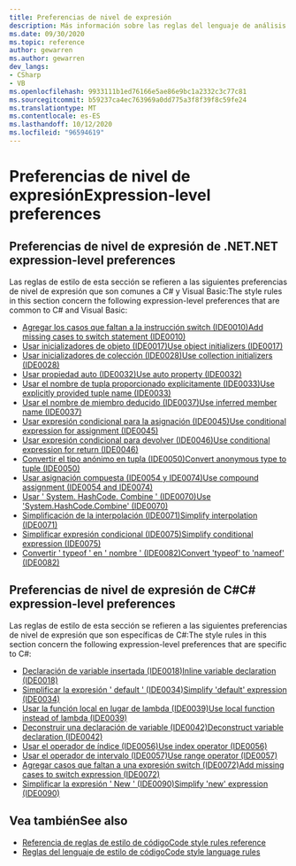 ```yaml
---
title: Preferencias de nivel de expresión
description: Más información sobre las reglas del lenguaje de análisis de código para las preferencias de nivel de expresión
ms.date: 09/30/2020
ms.topic: reference
author: gewarren
ms.author: gewarren
dev_langs:
- CSharp
- VB
ms.openlocfilehash: 9933111b1ed76166e5ae86e9bc1a2332c3c77c81
ms.sourcegitcommit: b59237ca4ec763969a0dd775a3f8f39f8c59fe24
ms.translationtype: MT
ms.contentlocale: es-ES
ms.lasthandoff: 10/12/2020
ms.locfileid: "96594619"
---
```

# <a name="expression-level-preferences"></a><span data-ttu-id="e08fb-103">Preferencias de nivel de expresión</span><span class="sxs-lookup"><span data-stu-id="e08fb-103">Expression-level preferences</span></span>

## <a name="net-expression-level-preferences"></a><span data-ttu-id="e08fb-104">Preferencias de nivel de expresión de .NET</span><span class="sxs-lookup"><span data-stu-id="e08fb-104">.NET expression-level preferences</span></span>

<span data-ttu-id="e08fb-105">Las reglas de estilo de esta sección se refieren a las siguientes preferencias de nivel de expresión que son comunes a C# y Visual Basic:</span><span class="sxs-lookup"><span data-stu-id="e08fb-105">The style rules in this section concern the following expression-level preferences that are common to C# and Visual Basic:</span></span>

- [<span data-ttu-id="e08fb-106">Agregar los casos que faltan a la instrucción switch (IDE0010)</span><span class="sxs-lookup"><span data-stu-id="e08fb-106">Add missing cases to switch statement (IDE0010)</span></span>](ide0010.md)
- [<span data-ttu-id="e08fb-107">Usar inicializadores de objeto (IDE0017)</span><span class="sxs-lookup"><span data-stu-id="e08fb-107">Use object initializers (IDE0017)</span></span>](ide0017.md)
- [<span data-ttu-id="e08fb-108">Usar inicializadores de colección (IDE0028)</span><span class="sxs-lookup"><span data-stu-id="e08fb-108">Use collection initializers (IDE0028)</span></span>](ide0028.md)
- [<span data-ttu-id="e08fb-109">Usar propiedad auto (IDE0032)</span><span class="sxs-lookup"><span data-stu-id="e08fb-109">Use auto property (IDE0032)</span></span>](ide0032.md)
- [<span data-ttu-id="e08fb-110">Usar el nombre de tupla proporcionado explícitamente (IDE0033)</span><span class="sxs-lookup"><span data-stu-id="e08fb-110">Use explicitly provided tuple name (IDE0033)</span></span>](ide0033.md)
- [<span data-ttu-id="e08fb-111">Usar el nombre de miembro deducido (IDE0037)</span><span class="sxs-lookup"><span data-stu-id="e08fb-111">Use inferred member name (IDE0037)</span></span>](ide0037.md)
- [<span data-ttu-id="e08fb-112">Usar expresión condicional para la asignación (IDE0045)</span><span class="sxs-lookup"><span data-stu-id="e08fb-112">Use conditional expression for assignment (IDE0045)</span></span>](ide0045.md)
- [<span data-ttu-id="e08fb-113">Usar expresión condicional para devolver (IDE0046)</span><span class="sxs-lookup"><span data-stu-id="e08fb-113">Use conditional expression for return (IDE0046)</span></span>](ide0046.md)
- [<span data-ttu-id="e08fb-114">Convertir el tipo anónimo en tupla (IDE0050)</span><span class="sxs-lookup"><span data-stu-id="e08fb-114">Convert anonymous type to tuple (IDE0050)</span></span>](ide0050.md)
- [<span data-ttu-id="e08fb-115">Usar asignación compuesta (IDE0054 y IDE0074)</span><span class="sxs-lookup"><span data-stu-id="e08fb-115">Use compound assignment (IDE0054 and IDE0074)</span></span>](ide0054-ide0074.md)
- [<span data-ttu-id="e08fb-116">Usar ' System. HashCode. Combine ' (IDE0070)</span><span class="sxs-lookup"><span data-stu-id="e08fb-116">Use 'System.HashCode.Combine' (IDE0070)</span></span>](ide0070.md)
- [<span data-ttu-id="e08fb-117">Simplificación de la interpolación (IDE0071)</span><span class="sxs-lookup"><span data-stu-id="e08fb-117">Simplify interpolation (IDE0071)</span></span>](ide0071.md)
- [<span data-ttu-id="e08fb-118">Simplificar expresión condicional (IDE0075)</span><span class="sxs-lookup"><span data-stu-id="e08fb-118">Simplify conditional expression (IDE0075)</span></span>](ide0075.md)
- [<span data-ttu-id="e08fb-119">Convertir ' typeof ' en ' nombre ' (IDE0082)</span><span class="sxs-lookup"><span data-stu-id="e08fb-119">Convert 'typeof' to 'nameof' (IDE0082)</span></span>](ide0082.md)

## <a name="c-expression-level-preferences"></a><span data-ttu-id="e08fb-120">Preferencias de nivel de expresión de C#</span><span class="sxs-lookup"><span data-stu-id="e08fb-120">C# expression-level preferences</span></span>

<span data-ttu-id="e08fb-121">Las reglas de estilo de esta sección se refieren a las siguientes preferencias de nivel de expresión que son específicas de C#:</span><span class="sxs-lookup"><span data-stu-id="e08fb-121">The style rules in this section concern the following expression-level preferences that are specific to C#:</span></span>

- [<span data-ttu-id="e08fb-122">Declaración de variable insertada (IDE0018)</span><span class="sxs-lookup"><span data-stu-id="e08fb-122">Inline variable declaration (IDE0018)</span></span>](ide0018.md)
- [<span data-ttu-id="e08fb-123">Simplificar la expresión ' default ' (IDE0034)</span><span class="sxs-lookup"><span data-stu-id="e08fb-123">Simplify 'default' expression (IDE0034)</span></span>](ide0034.md)
- [<span data-ttu-id="e08fb-124">Usar la función local en lugar de lambda (IDE0039)</span><span class="sxs-lookup"><span data-stu-id="e08fb-124">Use local function instead of lambda (IDE0039)</span></span>](ide0039.md)
- [<span data-ttu-id="e08fb-125">Deconstruir una declaración de variable (IDE0042)</span><span class="sxs-lookup"><span data-stu-id="e08fb-125">Deconstruct variable declaration (IDE0042)</span></span>](ide0042.md)
- [<span data-ttu-id="e08fb-126">Usar el operador de índice (IDE0056)</span><span class="sxs-lookup"><span data-stu-id="e08fb-126">Use index operator (IDE0056)</span></span>](ide0056.md)
- [<span data-ttu-id="e08fb-127">Usar el operador de intervalo (IDE0057)</span><span class="sxs-lookup"><span data-stu-id="e08fb-127">Use range operator (IDE0057)</span></span>](ide0057.md)
- [<span data-ttu-id="e08fb-128">Agregar casos que faltan a una expresión switch (IDE0072)</span><span class="sxs-lookup"><span data-stu-id="e08fb-128">Add missing cases to switch expression (IDE0072)</span></span>](ide0072.md)
- [<span data-ttu-id="e08fb-129">Simplificar la expresión ' New ' (IDE0090)</span><span class="sxs-lookup"><span data-stu-id="e08fb-129">Simplify 'new' expression (IDE0090)</span></span>](ide0090.md)

## <a name="see-also"></a><span data-ttu-id="e08fb-130">Vea también</span><span class="sxs-lookup"><span data-stu-id="e08fb-130">See also</span></span>

- [<span data-ttu-id="e08fb-131">Referencia de reglas de estilo de código</span><span class="sxs-lookup"><span data-stu-id="e08fb-131">Code style rules reference</span></span>](index.md)
- [<span data-ttu-id="e08fb-132">Reglas del lenguaje de estilo de código</span><span class="sxs-lookup"><span data-stu-id="e08fb-132">Code style language rules</span></span>](language-rules.md)
